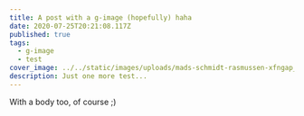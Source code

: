 ```yaml
---
title: A post with a g-image (hopefully) haha
date: 2020-07-25T20:21:08.117Z
published: true
tags:
  - g-image
  - test
cover_image: ../../static/images/uploads/mads-schmidt-rasmussen-xfngap_dtoe-unsplash.jpg
description: Just one more test...
---
```

With a body too, of course ;)